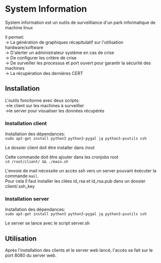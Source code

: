 # System Information

System information est un outils de surveilliance d'un park informatique de machine linux <br> 

Il permet: <br>
    -> La génération de graphiques récapitulatif sur l'utilisation hardware/software <br>
    -> D'alerter un administrateur système en cas de crise <br>
    -> De configurer les critère de crise <br> 
    -> De surveiller les processus et port ouvert pour garantir la sécurité des machines <br>
    -> La récupération des dernières CERT <br>

## Installation

L'outils foncitonne avec deux scripts: <br>
    ->le client sur les machines à surveillier <br>
    ->le server pour visualiser les données récupérés <br>

### Installation client

Installation des dépendances: <br> 
```sudo apt-get install python3 python3-pygal jq python3-psutils ssh```

Le dossier client doit être installer dans /root <br> 

Cette commande doit être ajouter dans les cronjobs root <br> 
```cd /root/client/ && ./main.sh```

L'envoie de mail nécessite un accès ssh vers un server pouvant éxécuter la commande ```mail```. <br> 
Pour cela il faut installer les clées id_rsa et id_rsa.pub dans un dossier client/.ssh_key <br> 

### Installation server

Installation des dépendances: <br> 
```sudo apt-get install python3 python3-pygal jq python3-psutils ssh```

Le server se lance avec le script server.sh

## Utilisation 

Après l'installation des clients et le server web lancé, l'accès se fait sur le port 8080 du server web.
